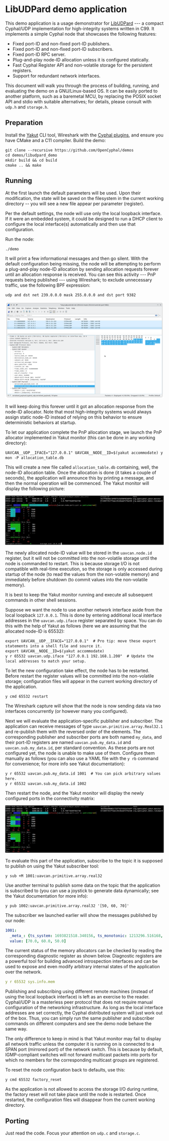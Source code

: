 # LibUDPard demo application

This demo application is a usage demonstrator for [LibUDPard](https://github.com/OpenCyphal-Garage/libudpard) ---
a compact Cyphal/UDP implementation for high-integrity systems written in C99.
It implements a simple Cyphal node that showcases the following features:

- Fixed port-ID and non-fixed port-ID publishers.
- Fixed port-ID and non-fixed port-ID subscribers.
- Fixed port-ID RPC server.
- Plug-and-play node-ID allocation unless it is configured statically.
- Fast Cyphal Register API and non-volatile storage for the persistent registers.
- Support for redundant network interfaces.

This document will walk you through the process of building, running, and evaluating the demo
on a GNU/Linux-based OS.
It can be easily ported to another platform, such as a baremetal MCU,
by replacing the POSIX socket API and stdio with suitable alternatives;
for details, please consult with `udp.h` and `storage.h`.

## Preparation

Install the [Yakut](https://github.com/OpenCyphal/yakut) CLI tool,
Wireshark with the [Cyphal plugins](https://github.com/OpenCyphal/wireshark_plugins),
and ensure you have CMake and a C11 compiler.
Build the demo:

```shell
git clone --recursive https://github.com/OpenCyphal/demos
cd demos/libudpard_demo
mkdir build && cd build
cmake .. && make
```

## Running

At the first launch the default parameters will be used.
Upon their modification, the state will be saved on the filesystem in the current working directory
-- you will see a new file appear per parameter (register).

Per the default settings, the node will use only the local loopback interface.
If it were an embedded system, it could be designed to run a DHCP client to configure the local interface(s)
automatically and then use that configuration.

Run the node:

```shell
./demo
```

It will print a few informational messages and then go silent.
With the default configuration being missing, the node will be attempting to perform a plug-and-play node-ID allocation
by sending allocation requests forever until an allocation response is received.
You can see this activity --- PnP requests being published --- using Wireshark;
to exclude unnecessary traffic, use the following BPF expression:

```bpf
udp and dst net 239.0.0.0 mask 255.0.0.0 and dst port 9382
```

<img src="docs/wireshark-pnp.png" alt="Wireshark capture of a PnP request">

It will keep doing this forever until it got an allocation response from the node-ID allocator.
Note that most high-integrity systems would always assign static node-ID instead of relying on this behavior
to ensure deterministic behaviors at startup.

To let our application complete the PnP allocation stage, we launch the PnP allocator implemented in Yakut monitor
(this can be done in any working directory):

```shell
UAVCAN__UDP__IFACE="127.0.0.1" UAVCAN__NODE__ID=$(yakut accommodate) y mon -P allocation_table.db
```

This will create a new file called `allocation_table.db` containing, well, the node-ID allocation table.
Once the allocation is done (it takes a couple of seconds), the application will announce this by printing a message,
and then the normal operation will be commenced.
The Yakut monitor will display the following picture:

<img src="docs/yakut-monitor-pnp.png" alt="Yakut monitor output after PnP allocation">

The newly allocated node-ID value will be stored in the `uavcan.node.id` register,
but it will not be committed into the non-volatile storage until the node is commanded to restart.
This is because storage I/O is not compatible with real-time execution,
so the storage is only accessed during startup of the node (to read the values from the non-volatile memory)
and immediately before shutdown (to commit values into the non-volatile memory).

It is best to keep the Yakut monitor running and execute all subsequent commands in other shell sessions.

Suppose we want the node to use another network interface aside from the local loopback `127.0.0.1`.
This is done by entering additional local interface addresses in the `uavcan.udp.iface` register separated by space.
You can do this with the help of Yakut as follows (here we are assuming that the allocated node-ID is 65532):

```shell
export UAVCAN__UDP__IFACE="127.0.0.1"  # Pro tip: move these export statements into a shell file and source it.
export UAVCAN__NODE__ID=$(yakut accommodate)
y r 65532 uavcan.udp.iface "127.0.0.1 192.168.1.200"  # Update the local addresses to match your setup.
```

To let the new configuration take effect, the node has to be restarted.
Before restart the register values will be committed into the non-volatile storage;
configuration files will appear in the current working directory of the application.

```shell
y cmd 65532 restart
```

The Wireshark capture will show that the node is now sending data via two interfaces concurrently
(or however many you configured).

Next we will evaluate the application-specific publisher and subscriber.
The application can receive messages of type `uavcan.primitive.array.Real32.1`
and re-publish them with the reversed order of the elements.
The corresponding publisher and subscriber ports are both named `my_data`,
and their port-ID registers are named `uavcan.pub.my_data.id` and  `uavcan.sub.my_data.id`,
per standard convention.
As these ports are not configured yet, the node is unable to make use of them.
Configure them manually as follows
(you can also use a YAML file with the `y rb` command for convenience; for more info see Yakut documentation):

```shell
y r 65532 uavcan.pub.my_data.id 1001  # You can pick arbitrary values here.
y r 65532 uavcan.sub.my_data.id 1002
```

Then restart the node, and the Yakut monitor will display the newly configured ports in the connectivity matrix:

<img src="docs/yakut-monitor-data.png" alt="Yakut monitor showing the data topics in the connectivity matrix">

To evaluate this part of the application,
subscribe to the topic it is supposed to publish on using the Yakut subscriber tool:

```shell
y sub +M 1001:uavcan.primitive.array.real32
```

Use another terminal to publish some data on the topic that the application is subscribed to
(you can use a joystick to generate data dynamically; see the Yakut documentation for more info):

```shell
y pub 1002:uavcan.primitive.array.real32 '[50, 60, 70]'
```

The subscriber we launched earlier will show the messages published by our node:

```yaml
1001:
  _meta_: {ts_system: 1693821518.340156, ts_monotonic: 1213296.516168, source_node_id: 65532, transfer_id: 183, priority: nominal, dtype: uavcan.primitive.array.Real32.1.0}
  value: [70.0, 60.0, 50.0]
```

The current status of the memory allocators can be checked by reading the corresponding diagnostic register
as shown below.
Diagnostic registers are a powerful tool for building advanced introspection interfaces and can be used to expose
and even modify arbitrary internal states of the application over the network.

```yaml
y r 65532 sys.info.mem
```

Publishing and subscribing using different remote machines (instead of using the local loopback interface)
is left as an exercise to the reader.
Cyphal/UDP is a masterless peer protocol that does not require manual configuration of the networking infrastructure.
As long as the local interface addresses are set correctly, the Cyphal distributed system will just work out of the box.
Thus, you can simply run the same publisher and subscriber commands on different computers
and see the demo node behave the same way.

The only difference to keep in mind is that Yakut monitor may fail to display all network traffic unless the computer
it is running on is connected to a SPAN port (mirrored port) of the network switch.
This is because by default, IGMP-compliant switches will not forward multicast packets into ports for which
no members for the corresponding multicast groups are registered.

To reset the node configuration back to defaults, use this:

```shell
y cmd 65532 factory_reset
```

As the application is not allowed to access the storage I/O during runtime,
the factory reset will not take place until the node is restarted.
Once restarted, the configuration files will disappear from the current working directory.

## Porting

Just read the code. Focus your attention on `udp.c` and `storage.c`.
